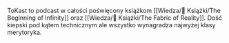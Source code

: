 ToKast to podcast w całości poświęcony książkom [[Wiedza/📖 Książki/The Beginning of Infinity]] oraz [[Wiedza/📖 Książki/The Fabric of Reality]]. Dość kiepski pod kątem technicznym ale wszystko wynagradza najwyżej klasy merytoryka.